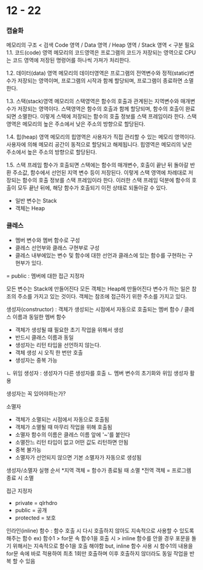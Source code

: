# 12 - 22

### 캡슐화

메모리의 구조 < 검색 
Code 영역 / Data 영역 / Heap 영역 / Stack 영역  < 구분 필요 
1.1. 코드(code) 영역
 메모리의 코드영역은 프로그램의 코드가 저장되는 영역으로 CPU는 코드 영역에 저장된 명령어를 하나씩 가져가 처리한다. 

1.2. 데이터(data) 영역
 메모리의 데이터영역은 프로그램의 전역변수와 정적(static)변수가 저장되는 영역이며, 프로그램의 시작과 함께 할당되며, 프로그램이 종료하면 소멸한다. 

1.3. 스택(stack)영역 
 메모리의 스택영역은 함수의 호출과 관계된는 지역변수와 매개변수가 저장되는 영역이다. 스택영역은 함수의 호출과 함께 할당되며, 함수의 호출이 완료되면 소멸한다. 이렇게 스택에 저장되는 함수의 호출 정보를 스택 프레임이라 한다. 스택영역은 메모리의 높은 주소에서 낮은 주소의 방향으로 할당된다. 

1.4. 힙(heap) 영역 
 메모리의 힙영역은 사용자가 직접 관리할 수 있는 메모리 영역이다. 사용자에 의해 메모리 공간이 동적으로 할당되고 해제됩니다. 힙영역은 메모리의 낮은 주소에서 높은 주소의 방향으로 할당된다.

1.5. 스택 프레임 
 함수가 호출되면 스택에는 함수의 매개변수, 호출이 끝난 뒤 돌아갈 반환 주소값, 함수에서 선언된 지역 변수 등이 저장된다. 이렇게 스택 영역에 차례대로 저장되는 함수의 호출 정보를 스택 프레임이라 한다. 이러한 스택 프레임 덕분에 함수의 호출이 모두 끝난 뒤에, 해당 함수가 호출되기 이전 상태로 되돌아갈 수 있다. 
 
* 일반 변수는 Stack
* 객체는 Heap

### 클레스
* 멤버 변수와 멤버 함수로 구성
* 클레스 선언부와 클래스 구현부로 구성
* 클레스 내부에있는 변수 및 함수에 대한 선언과 클래스에 있는 함수를 구현하는 구현부가 있다.

= public : 멤버에 대한 접근 지정자

모든 변수는 Stack에 만들어진다
모든 객체는 Heap에 만들어진다 
변수가 하는 일은 참조의 주소를 가지고 있는 것이다.
객체는 참조에 접근하기 위한 주소를 가지고 있다.

생성자(constructor) : 객체가 생성되는 시점에서 자동으로 호출되는 멤버 함수 /  클레스 이름과 동일한 멤버 함수
* 객체가 생성될 떄 필요한 초기 작업을 위해서 생성
* 반드시 클래스 이름과 동일
* 생성자는 리턴 타입을 선언하지 않는다.
* 객체 생성 시 오직 한 번만 호출
* 생성자는 중복 가능

ㄴ 위임 생성자 : 생성자가 다른 생성자를 호출
ㄴ 멤버 변수의 초기화와 위임 생성자 활용


생성자는 꼭 있어야하는가?

소멸자
* 객체가 소멸되는 시점에서 자동으로 호출됨
* 객체가 소멸될 때 마무리 작업을 위해 호출됨
* 소멸자 함수의 이름은 클레스 이름 앞에 '~'를 붙인다
* 소멸잔느 리턴 타입이 없고 어떤 값도 리턴하면 안됨
* 중복 불가능
* 소멸자가 선언되지 않으면 기본 소멸자가 자동으로 생성됨
  
생성자/소멸자 실행 순서
*지역 객체 = 함수가 종료될 때 소멸
*전역 객체 = 프로그렘 종료 시 소멸



접근 지정자
* private = qlrhdro
* public = 공개
* protected = 보호


인라인(inline) 함수 : 함수 호출 시 다시 호출하지 않아도 지속적으로 사용할 수 있도록 해주는 함수 
ex) 함수1 > for문 속 함수1을 호출 시 > inline 함수를 안쓸 경우 포문을 돌기 위해서는 지속적으로 함수1을 호출 해야함
but, inline 함수 사용 시 함수1의 내용을 for문 속에 바로 적용하여 최초 1회만 호출하며 이후 호출하지 않더라도 동일 작업을 반복 할 수 있음

